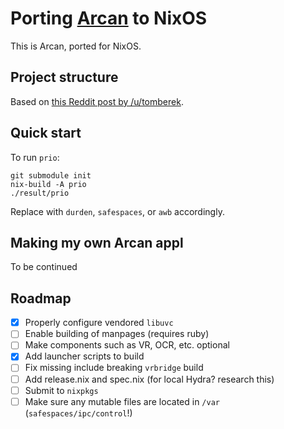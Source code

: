 # Porting [Arcan](https://arcan-fe.com/about/) to NixOS

This is Arcan, ported for NixOS.

## Project structure

Based on [this Reddit post by /u/tomberek](https://old.reddit.com/r/NixOS/comments/8tkllx/standard_project_structure/).

## Quick start

To run `prio`:

```
git submodule init
nix-build -A prio
./result/prio
```

Replace with `durden`, `safespaces`, or `awb` accordingly.

## Making my own Arcan appl

To be continued

## Roadmap

- [x] Properly configure vendored `libuvc`
- [ ] Enable building of manpages (requires ruby)
- [ ] Make components such as VR, OCR, etc. optional
- [x] Add launcher scripts to build
- [ ] Fix missing include breaking `vrbridge` build
- [ ] Add release.nix and spec.nix (for local Hydra? research this)
- [ ] Submit to `nixpkgs`
- [ ] Make sure any mutable files are located in `/var` (`safespaces/ipc/control`!)
